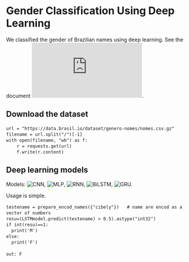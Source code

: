 # Gender Classification Using Deep Learning

We classified the gender of Brazilian names using deep learning. See the document ![clik here](https://github.com/roscibely/Gender-Classification/blob/main/PREDICTING%20GENDER%20%20OF%20BRAZILIAN%20NAMES%20USING%20DEEPLEARNING.pdf).

## Download the dataset

    url = "https://data.brasil.io/dataset/genero-nomes/nomes.csv.gz"
    filename = url.split("/")[-1]
    with open(filename, "wb") as f:
        r = requests.get(url)
        f.write(r.content)

## Deep learning models 

Models: ![CNN](https://github.com/roscibely/Gender-Classification/blob/main/models/CNN_model.ipynb), ![MLP](https://github.com/roscibely/Gender-Classification/blob/main/models/DNN_model.ipynb), ![RNN](https://github.com/roscibely/Gender-Classification/blob/main/models/RNN_model.ipynb), ![BiLSTM](https://github.com/roscibely/Gender-Classification/blob/main/models/BiLSTM_model.ipynb), ![GRU](https://github.com/roscibely/Gender-Classification/blob/main/models/GRU_model.ipynb). 

Usage is simple. 

    testename = prepare_encod_names({"cibely"})   # name are encod as a vector of numbers
    resu=(LSTMmodel.predict(testename) > 0.5).astype("int32")
    if int(resu)==1:
      print('M')
    else:
      print('F')
      
    out: F

